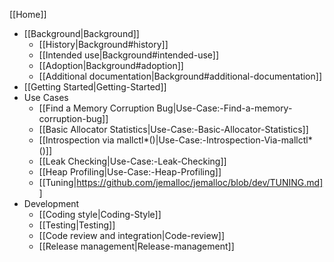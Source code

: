 [[Home]]
* [[Background|Background]]
  - [[History|Background#history]]
  - [[Intended use|Background#intended-use]]
  - [[Adoption|Background#adoption]]
  - [[Additional documentation|Background#additional-documentation]]
* [[Getting Started|Getting-Started]]
* Use Cases
  - [[Find a Memory Corruption Bug|Use-Case:-Find-a-memory-corruption-bug]]
  - [[Basic Allocator Statistics|Use-Case:-Basic-Allocator-Statistics]]
  - [[Introspection via mallctl*()|Use-Case:-Introspection-Via-mallctl*()]]
  - [[Leak Checking|Use-Case:-Leak-Checking]]
  - [[Heap Profiling|Use-Case:-Heap-Profiling]]
  - [[Tuning|https://github.com/jemalloc/jemalloc/blob/dev/TUNING.md]]
* Development
  - [[Coding style|Coding-Style]]
  - [[Testing|Testing]]
  - [[Code review and integration|Code-review]]
  - [[Release management|Release-management]]